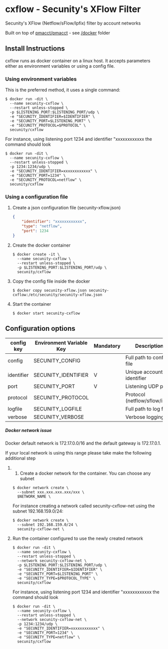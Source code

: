 # cxflow - Secunity's XFlow Filter 
Secunity's XFlow (Netflow/sFlow/Ipfix) filter by account networks

Built on top of [pmacct/pmacct](https://github.com/pmacct/pmacct) - see [/docker](https://github.com/secunity/cxflow1/docker) folder 

## Install Instructions
cxflow runs as docker container on a linux host. It accepts parameters either as environment variables or using a config file.

### Using environment variables

This is the preferred method, it uses a single command:

```shell script
$ docker run -dit \
  --name secunity-cxflow \
  --restart unless-stopped \
  -p $LISTENING_PORT:$LISTENING_PORT/udp \
  -e "SECUNITY_IDENTIFIER=$IDENTIFIER" \
  -e "SECUNITY_PORT=$LISTENING_PORT" \
  -e "SECUNITY_PROTOCOL=$PROTOCOL" \ 
  secunity/cxflow
```

For instance, using listening port 1234 and identifier "xxxxxxxxxxxx the command should look
```shell script
$ docker run -dit \
  --name secunity-cxflow \
  --restart unless-stopped \
  -p 1234:1234/udp \
  -e "SECUNITY_IDENTIFIER=xxxxxxxxxxxx" \
  -e "SECUNITY_PORT=1234" \
  -e "SECUNITY_PROTOCOL=netflow" \
  secunity/cxflow
``` 

### Using a configuration file

1. Create a json configuration file (secunity-xflow.json)
    ```json
    {
        "identifier": "xxxxxxxxxxxx",
        "type": "netflow",
        "port": 1234
    }
    ```

2. Create the docker container
    ```shell script
    $ docker create -it \
      --name secunity-cxflow \
      --restart unless-stopped \
      -p $LISTENING_PORT:$LISTENING_PORT/udp \
      secunity/cxflow
    ```

3.  Copy the config file inside the docker
    ```shell script
    $ docker copy secunity-xflow.json secunity-cxflow:/etc/secunity/secunity-xflow.json
    ``` 

4.  Start the container
    ```shell script
    $ docker start secunity-cxflow
    ``` 

## Configuration options


| config key | Environment Variable Key | Mandatory | Description                    | Default                            |
| ---------- | ------------------------ | --------- | -----------                    | -------                            | 
| config     | SECUNITY_CONFIG          |           | Full path to config file       | /etc/secunity/secunity-cxflow.conf |
| identifier | SECUNITY_IDENTIFIER      | V         | Unique account identifier      |                                    |
| port       | SECUNITY_PORT            | V         | Listening UDP port             |                                    |
| protocol   | SECUNITY_PROTOCOL        |           | Protocol (netflow/sflow/ipfix) | netflow                            |
| logfile    | SECUNITY_LOGFILE         |           | Full path to log file          |                                    |
| verbose    | SECUNITY_VERBOSE         |           | Verbose logging                | false                              |



##### Docker network issue

Docker default network is 172.17.0.0/16 and the default gateway is 172.17.0.1. 

If your local network is using this range please take make the following additional step

1. 1. Create a docker network for the container. You can choose any subnet
    ```shell script
    $ docker network create \
      --subnet xxx.xxx.xxx.xxx/xxx \
      $NETWORK_NAME \
    ```
    For instance creating a network called secunity-cxflow-net using the subnet 192.168.159.0/24:
    ```shell script
    $ docker network create \
      --subnet 192.168.159.0/24 \
      secunity-cxflow-net \
    ```
2. Run the container configured to use the newly created network
    ```shell script
    $ docker run -dit \
      --name secunity-cxflow \
      --restart unless-stopped \
      --network secunity-cxflow-net \
      -p $LISTENING_PORT:$LISTENING_PORT/udp \
      -e "SECUNITY_IDENTIFIER=$IDENTIFIER" \
      -e "SECUNITY_PORT=$LISTENING_PORT" \
      -e "SECUNITY_TYPE=$PROTOCOL_TYPE" \ 
      secunity/cxflow
    ```
    For instance, using listening port 1234 and identifier "xxxxxxxxxxxx the command should look
    ```shell script
    $ docker run -dit \
      --name secunity-cxflow \
      --restart unless-stopped \
      --network secunity-cxflow-net \
      -p 1234:1234/udp \
      -e "SECUNITY_IDENTIFIER=xxxxxxxxxxxx" \
      -e "SECUNITY_PORT=1234" \
      -e "SECUNITY_TYPE=netflow" \
      secunity/cxflow
    ``` 